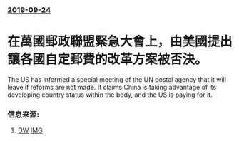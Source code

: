 ### [2019-09-24](/news/2019/09/24/index.md)

##### 
# 在萬國郵政聯盟緊急大會上，由美國提出讓各國自定郵費的改革方案被否決。 

The US has informed a special meeting of the UN postal agency that it will leave if reforms are not made. It claims China is taking advantage of its developing country status within the body, and the US is paying for it.


### 信息来源:

1. [DW](https://www.dw.com/en/pexit-us-prepares-to-pull-out-of-universal-postal-union/a-50569818) [IMG](https://www.dw.com/image/50569939_304.jpg)
